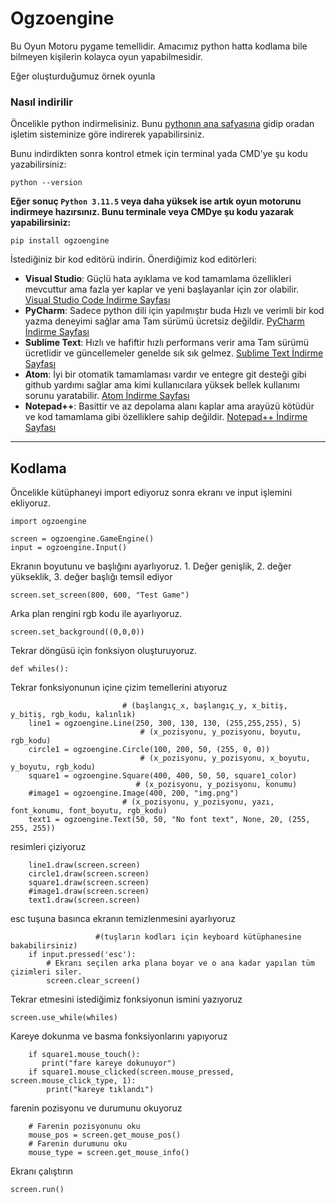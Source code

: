 # **Ogzoengine**

Bu Oyun Motoru pygame temellidir. Amacımız python hatta kodlama bile bilmeyen kişilerin kolayca oyun yapabilmesidir.

Eğer oluşturduğumuz örnek oyunla

### **Nasıl indirilir**

Öncelikle python indirmelisiniz. Bunu [pythonın ana safyasına](https://www.python.org/downloads/) gidip oradan işletim sisteminize göre indirerek yapabilirsiniz.

Bunu indirdikten sonra kontrol etmek için terminal yada CMD'ye şu kodu yazabilirsiniz:
``` 
python --version
```
**Eğer sonuç ```Python 3.11.5``` veya daha yüksek ise artık oyun motorunu indirmeye hazırsınız. Bunu terminale veya CMDye şu kodu yazarak yapabilirsiniz:**
``` 
pip install ogzoengine
```
İstediğiniz bir kod editörü indirin. Önerdiğimiz kod editörleri:
- **Visual Studio**: Güçlü hata ayıklama ve kod tamamlama özellikleri mevcuttur ama fazla yer kaplar ve yeni başlayanlar için zor olabilir. [Visual Studio Code İndirme Sayfası](https://code.visualstudio.com/Download)
- **PyCharm**: Sadece python dili için yapılmıştır buda Hızlı ve verimli bir kod yazma deneyimi sağlar ama Tam sürümü ücretsiz değildir. [PyCharm İndirme Sayfası](https://www.jetbrains.com/pycharm/download/)
- **Sublime Text**: Hızlı ve hafiftir hızlı performans verir ama Tam sürümü ücretlidir ve güncellemeler genelde sık sık gelmez. [Sublime Text İndirme Sayfası](https://www.sublimetext.com/download)
- **Atom**: İyi bir otomatik tamamlaması vardır ve entegre git desteği gibi github yardımı sağlar ama kimi kullanıcılara yüksek bellek kullanımı sorunu yaratabilir. [Atom İndirme Sayfası](https://www.atom.io/)
- **Notepad++**: Basittir ve az depolama alanı kaplar ama arayüzü kötüdür ve kod tamamlama gibi özelliklere sahip değildir. [Notepad++ İndirme Sayfası](https://notepad-plus-plus.org/downloads/)
****
## **Kodlama**

Öncelikle kütüphaneyi import ediyoruz sonra ekranı ve input işlemini ekliyoruz.
```
import ogzoengine

screen = ogzoengine.GameEngine()
input = ogzoengine.Input()
```

Ekranın boyutunu ve başlığını ayarlıyoruz. 1. Değer genişlik, 2. değer yükseklik, 3. değer başlığı temsil ediyor
```
screen.set_screen(800, 600, "Test Game")
```

Arka plan rengini rgb kodu ile ayarlıyoruz. 
```
screen.set_background((0,0,0))
```

Tekrar döngüsü için fonksiyon oluşturuyoruz.
```
def whiles():
```

Tekrar fonksiyonunun içine çizim temellerini atıyoruz
```
                         # (başlangıç_x, başlangıç_y, x_bitiş, y_bitiş, rgb_kodu, kalınlık)
    line1 = ogzoengine.Line(250, 300, 130, 130, (255,255,255), 5)
                             # (x_pozisyonu, y_pozisyonu, boyutu, rgb_kodu)
    circle1 = ogzoengine.Circle(100, 200, 50, (255, 0, 0))
                             # (x_pozisyonu, y_pozisyonu, x_boyutu, y_boyutu, rgb_kodu)
    square1 = ogzoengine.Square(400, 400, 50, 50, square1_color)
                            # (x_pozisyonu, y_pozisyonu, konumu)
    #image1 = ogzoengine.Image(400, 200, "img.png")
                         # (x_pozisyonu, y_pozisyonu, yazı, font_konumu, font_boyutu, rgb_kodu)
    text1 = ogzoengine.Text(50, 50, "No font text", None, 20, (255, 255, 255))
```
resimleri çiziyoruz
```
    line1.draw(screen.screen)
    circle1.draw(screen.screen)
    square1.draw(screen.screen)
    #image1.draw(screen.screen)
    text1.draw(screen.screen)
```
esc tuşuna basınca ekranın temizlenmesini ayarlıyoruz
```
                   #(tuşların kodları için keyboard kütüphanesine bakabilirsiniz)
    if input.pressed('esc'):
        # Ekranı seçilen arka plana boyar ve o ana kadar yapılan tüm çizimleri siler.
        screen.clear_screen()
```


Tekrar etmesini istediğimiz fonksiyonun ismini yazıyoruz
```
screen.use_while(whiles)
```
Kareye dokunma ve basma fonksiyonlarını yapıyoruz
```
    if square1.mouse_touch():
       print("fare kareye dokunuyor")
    if square1.mouse_clicked(screen.mouse_pressed, screen.mouse_click_type, 1):
        print("kareye tıklandı")
```

farenin pozisyonu ve durumunu okuyoruz
```
    # Farenin pozisyonunu oku
    mouse_pos = screen.get_mouse_pos()
    # Farenin durumunu oku
    mouse_type = screen.get_mouse_info()
```


Ekranı çalıştırın
```
screen.run()
```